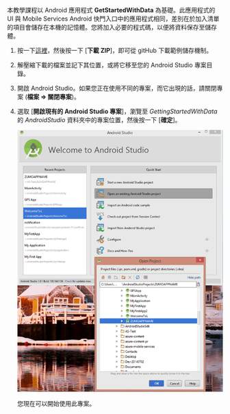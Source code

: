本教學課程以 Android 應用程式 **GetStartedWithData** 為基礎。此應用程式的 UI 與 Mobile Services Android 快門入口中的應用程式相同，差別在於加入清單的項目會儲存在本機的記憶體。您將加入必要的程式碼，以便將資料保存至儲存體。


1. 按一下<a href="https://github.com/Azure/mobile-services-samples" target="blank">這裡</a>，然後按一下 [**下載 ZIP**]，即可從 gitHub 下載範例儲存機制。

2. 解壓縮下載的檔案並記下其位置，或將它移至您的 Android Studio 專案目錄。

3. 開啟 Android Studio。如果您正在使用不同的專案，而它出現的話，請關閉專案 (**檔案 => 關閉專案**)。

4. 選取 [**開啟現有的 Android Studio 專案**]，瀏覽至 *GettingStartedWithData* 的 *AndroidStudio* 資料夾中的專案位置，然後按一下 [**確定**]。


 	![](./media/mobile-services-android-get-started/android-studio-import-project.png)

	您現在可以開始使用此專案。
 

<!---HONumber=August15_HO6-->